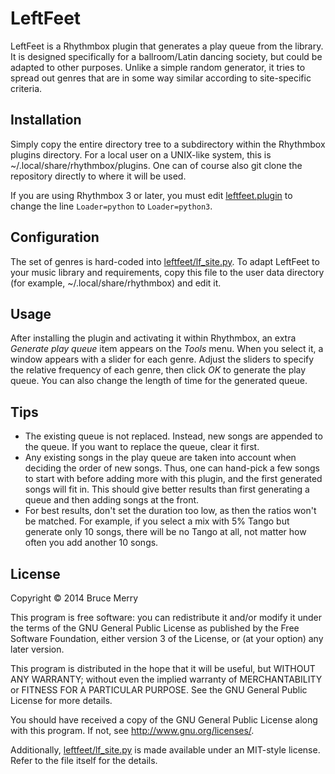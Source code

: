 LeftFeet
========

LeftFeet is a Rhythmbox plugin that generates a play queue from the library. It
is designed specifically for a ballroom/Latin dancing society, but could be
adapted to other purposes. Unlike a simple random generator, it tries to spread
out genres that are in some way similar according to site-specific criteria.

Installation
------------
Simply copy the entire directory tree to a subdirectory within the Rhythmbox
plugins directory. For a local user on a UNIX-like system, this is
~/.local/share/rhythmbox/plugins. One can of course also git clone the
repository directly to where it will be used.

If you are using Rhythmbox 3 or later, you must edit
[leftfeet.plugin](leftfeet.plugin) to change the line `Loader=python` to
`Loader=python3`.

Configuration
-------------
The set of genres is hard-coded into
[leftfeet/lf_site.py](leftfeet/lf_site.py). To adapt LeftFeet to your music
library and requirements, copy this file to the user data directory (for example,
~/.local/share/rhythmbox) and edit it.

Usage
-----
After installing the plugin and activating it within Rhythmbox, an extra
*Generate play queue* item appears on the *Tools* menu. When you select it, a
window appears with a slider for each genre. Adjust the sliders to specify the
relative frequency of each genre, then click *OK* to generate the play queue.
You can also change the length of time for the generated queue.

## Tips ##
- The existing queue is not replaced. Instead, new songs are appended to the
  queue. If you want to replace the queue, clear it first.
- Any existing songs in the play queue are taken into account when deciding the
  order of new songs. Thus, one can hand-pick a few songs to start with before
  adding more with this plugin, and the first generated songs will fit in. This
  should give better results than first generating a queue and then adding
  songs at the front.
- For best results, don't set the duration too low, as then the ratios won't be
  matched. For example, if you select a mix with 5% Tango but generate only 10
  songs, there will be no Tango at all, not matter how often you add another 10
  songs.

License
-------
Copyright © 2014 Bruce Merry

This program is free software: you can redistribute it and/or modify
it under the terms of the GNU General Public License as published by
the Free Software Foundation, either version 3 of the License, or
(at your option) any later version.

This program is distributed in the hope that it will be useful,
but WITHOUT ANY WARRANTY; without even the implied warranty of
MERCHANTABILITY or FITNESS FOR A PARTICULAR PURPOSE.  See the
GNU General Public License for more details.

You should have received a copy of the GNU General Public License
along with this program.  If not, see <http://www.gnu.org/licenses/>.

Additionally, [leftfeet/lf_site.py](leftfeet/lf_site.py) is made available
under an MIT-style license. Refer to the file itself for the details.

